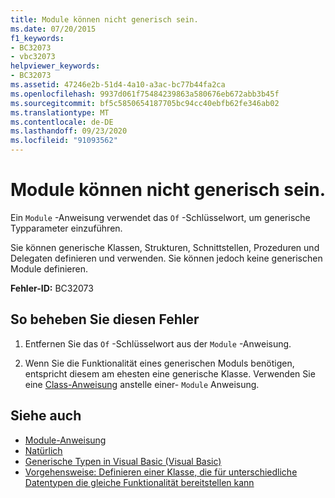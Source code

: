 ```yaml
---
title: Module können nicht generisch sein.
ms.date: 07/20/2015
f1_keywords:
- BC32073
- vbc32073
helpviewer_keywords:
- BC32073
ms.assetid: 47246e2b-51d4-4a10-a3ac-bc77b44fa2ca
ms.openlocfilehash: 9937d061f75484239863a580676eb672abb3b45f
ms.sourcegitcommit: bf5c5850654187705bc94cc40ebfb62fe346ab02
ms.translationtype: MT
ms.contentlocale: de-DE
ms.lasthandoff: 09/23/2020
ms.locfileid: "91093562"
---
```

# <a name="modules-cannot-be-generic"></a>Module können nicht generisch sein.

Ein `Module` -Anweisung verwendet das `Of` -Schlüsselwort, um generische Typparameter einzuführen.  
  
 Sie können generische Klassen, Strukturen, Schnittstellen, Prozeduren und Delegaten definieren und verwenden. Sie können jedoch keine generischen Module definieren.  
  
 **Fehler-ID:** BC32073  
  
## <a name="to-correct-this-error"></a>So beheben Sie diesen Fehler  
  
1. Entfernen Sie das `Of` -Schlüsselwort aus der `Module` -Anweisung.  
  
2. Wenn Sie die Funktionalität eines generischen Moduls benötigen, entspricht diesem am ehesten eine generische Klasse. Verwenden Sie eine [Class-Anweisung](../language-reference/statements/class-statement.md) anstelle einer- `Module` Anweisung.  
  
## <a name="see-also"></a>Siehe auch

- [Module-Anweisung](../language-reference/statements/module-statement.md)
- [Natürlich](../language-reference/statements/of-clause.md)
- [Generische Typen in Visual Basic (Visual Basic)](../programming-guide/language-features/data-types/generic-types.md)
- [Vorgehensweise: Definieren einer Klasse, die für unterschiedliche Datentypen die gleiche Funktionalität bereitstellen kann](../programming-guide/language-features/data-types/how-to-define-a-class-that-can-provide-identical-functionality.md)
